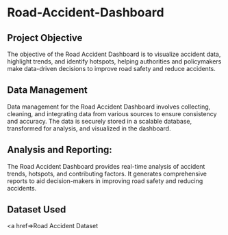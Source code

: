 # Road-Accident-Dashboard
## Project Objective

 The objective of the Road Accident Dashboard is to visualize accident data, highlight trends, and identify hotspots, helping authorities and policymakers make data-driven decisions to improve road safety and reduce accidents.

## Data Management
Data management for the Road Accident Dashboard involves collecting, cleaning, and integrating data from various sources to ensure consistency and accuracy. The data is securely stored in a scalable database, transformed for analysis, and visualized in the dashboard. 

## Analysis and Reporting:
The Road Accident Dashboard provides real-time analysis of accident trends, hotspots, and contributing factors. It generates comprehensive reports to aid decision-makers in improving road safety and reducing accidents.

## Dataset Used
<a href=>Road Accident Dataset</a>
